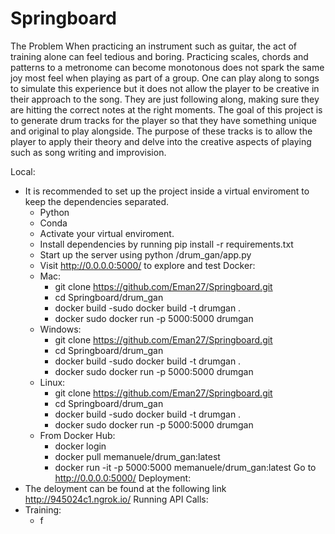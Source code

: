 # Springboard

The Problem
  When practicing an instrument such as guitar, the act of training alone can feel tedious and boring. Practicing scales, chords and patterns to a metronome can become monotonous does not spark the same joy most feel when playing as part of a group. One can play along to songs to simulate this experience but it does not allow the player to be creative in their approach to the song. They are just following along, making sure they are hitting the correct notes at the right moments. The goal of this project is to generate drum tracks for the player so that they have something unique and original to play alongside. The purpose of these tracks is to allow the player to apply their theory and delve into the creative aspects of playing such as song writing and improvision.
  
 Local:
 - It is recommended to set up the project inside a virtual enviroment to keep the dependencies separated.
      - Python
      - Conda
     - Activate your virtual enviroment.
     - Install dependencies by running pip install -r requirements.txt
     - Start up the server using python /drum_gan/app.py
     - Visit http://0.0.0.0:5000/ to explore and test
 Docker:
    - Mac:
      - git clone https://github.com/Eman27/Springboard.git
      - cd Springboard/drum_gan
      - docker build -sudo docker build -t drumgan .
      - docker sudo docker run -p 5000:5000 drumgan
    - Windows:
      - git clone https://github.com/Eman27/Springboard.git
      - cd Springboard/drum_gan
      - docker build -sudo docker build -t drumgan .
      - docker sudo docker run -p 5000:5000 drumgan
    - Linux:
      - git clone https://github.com/Eman27/Springboard.git
      - cd Springboard/drum_gan
      - docker build -sudo docker build -t drumgan .
      - docker sudo docker run -p 5000:5000 drumgan
   - From Docker Hub:
      - docker login
      - docker pull memanuele/drum_gan:latest
      - docker run -it -p 5000:5000 memanuele/drum_gan:latest
   Go to http://0.0.0.0:5000/
Deployment:
  - The deloyment can be found at the following link
   http://945024c1.ngrok.io/
Running API Calls:
  - Training:
    - f
